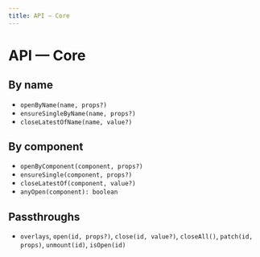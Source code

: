 ```yaml
---
title: API — Core
---
```


# API — Core

## By name
- `openByName(name, props?)`
- `ensureSingleByName(name, props?)`
- `closeLatestOfName(name, value?)`

## By component
- `openByComponent(component, props?)`
- `ensureSingle(component, props?)`
- `closeLatestOf(component, value?)`
- `anyOpen(component): boolean`

## Passthroughs
- `overlays`, `open(id, props?)`, `close(id, value?)`, `closeAll()`, `patch(id, props)`, `unmount(id)`, `isOpen(id)`
